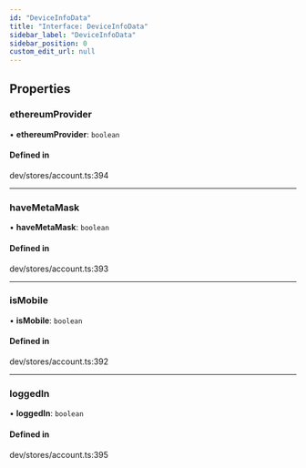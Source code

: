 ```yaml
---
id: "DeviceInfoData"
title: "Interface: DeviceInfoData"
sidebar_label: "DeviceInfoData"
sidebar_position: 0
custom_edit_url: null
---
```


## Properties

### ethereumProvider

• **ethereumProvider**: `boolean`

#### Defined in

dev/stores/account.ts:394

___

### haveMetaMask

• **haveMetaMask**: `boolean`

#### Defined in

dev/stores/account.ts:393

___

### isMobile

• **isMobile**: `boolean`

#### Defined in

dev/stores/account.ts:392

___

### loggedIn

• **loggedIn**: `boolean`

#### Defined in

dev/stores/account.ts:395
